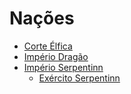 <!-- TITLE: Nações -->
<!-- SUBTITLE: Visão geral sobre Nações -->

# Nações
* [Corte Élfica](http://localhost/faccoes/nacoes/corte-elfica#corte-elfica)
* [Império Dragão](http://localhost/faccoes/nacoes/imperio-dragao#imperio-dragao)
* [Império Serpentinn](http://localhost/faccoes/nacoes/imperio-serpentinn#imperio-serpentinn)
	* [Exército Serpentinn](http://localhost/faccoes/nacoes/exercito-serpentinn#exercito-serpentinn)
